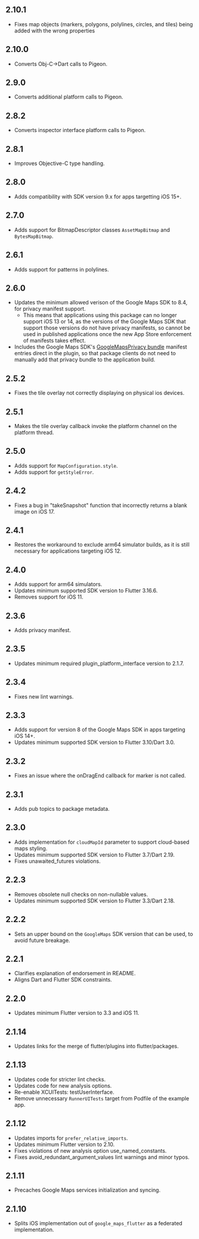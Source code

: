 ## 2.10.1

* Fixes map objects (markers, polygons, polylines, circles, and tiles) being added with the wrong properties

## 2.10.0

* Converts Obj-C->Dart calls to Pigeon.

## 2.9.0

* Converts additional platform calls to Pigeon.

## 2.8.2

* Converts inspector interface platform calls to Pigeon.

## 2.8.1

* Improves Objective-C type handling.

## 2.8.0

* Adds compatibility with SDK version 9.x for apps targetting iOS 15+.

## 2.7.0

* Adds support for BitmapDescriptor classes `AssetMapBitmap` and `BytesMapBitmap`.

## 2.6.1

* Adds support for patterns in polylines.

## 2.6.0

* Updates the minimum allowed verison of the Google Maps SDK to 8.4, for privacy
  manifest support.
  * This means that applications using this package can no longer support
    iOS 13 or 14, as the versions of the Google Maps SDK that support those
    versions do not have privacy manifests, so cannot be used in published
    applications once the new App Store enforcement of manifests takes effect.
* Includes the Google Maps SDK's [GoogleMapsPrivacy bundle](https://developers.google.com/maps/documentation/ios-sdk/config#add-apple-privacy-manifest-file)
  manifest entries direct in the plugin, so that package clients do not need to
  manually add that privacy bundle to the application build.

## 2.5.2

* Fixes the tile overlay not correctly displaying on physical ios devices.

## 2.5.1

* Makes the tile overlay callback invoke the platform channel on the platform thread.

## 2.5.0

* Adds support for `MapConfiguration.style`.
* Adds support for `getStyleError`.

## 2.4.2

* Fixes a bug in "takeSnapshot" function that incorrectly returns a blank image on iOS 17.

## 2.4.1

* Restores the workaround to exclude arm64 simulator builds, as it is still necessary for applications targeting iOS 12.

## 2.4.0

* Adds support for arm64 simulators.
* Updates minimum supported SDK version to Flutter 3.16.6.
* Removes support for iOS 11.

## 2.3.6

* Adds privacy manifest.

## 2.3.5

* Updates minimum required plugin_platform_interface version to 2.1.7.

## 2.3.4

* Fixes new lint warnings.

## 2.3.3

* Adds support for version 8 of the Google Maps SDK in apps targeting iOS 14+.
* Updates minimum supported SDK version to Flutter 3.10/Dart 3.0.

## 2.3.2

* Fixes an issue where the onDragEnd callback for marker is not called.

## 2.3.1

* Adds pub topics to package metadata.

## 2.3.0

* Adds implementation for `cloudMapId` parameter to support cloud-based maps styling.
* Updates minimum supported SDK version to Flutter 3.7/Dart 2.19.
* Fixes unawaited_futures violations.

## 2.2.3

* Removes obsolete null checks on non-nullable values.
* Updates minimum supported SDK version to Flutter 3.3/Dart 2.18.

## 2.2.2

* Sets an upper bound on the `GoogleMaps` SDK version that can be used, to
  avoid future breakage.

## 2.2.1

* Clarifies explanation of endorsement in README.
* Aligns Dart and Flutter SDK constraints.

## 2.2.0

* Updates minimum Flutter version to 3.3 and iOS 11.

## 2.1.14

* Updates links for the merge of flutter/plugins into flutter/packages.

## 2.1.13

* Updates code for stricter lint checks.
* Updates code for new analysis options.
* Re-enable XCUITests: testUserInterface.
* Remove unnecessary `RunnerUITests` target from Podfile of the example app.

## 2.1.12

* Updates imports for `prefer_relative_imports`.
* Updates minimum Flutter version to 2.10.
* Fixes violations of new analysis option use_named_constants.
* Fixes avoid_redundant_argument_values lint warnings and minor typos.

## 2.1.11

* Precaches Google Maps services initialization and syncing.

## 2.1.10

* Splits iOS implementation out of `google_maps_flutter` as a federated
  implementation.
